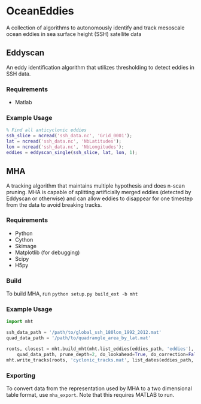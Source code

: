 # OceanEddies
A collection of algorithms to autonomously identify and track mesoscale ocean
eddies in sea surface height (SSH) satellite data

## Eddyscan
An eddy identification algorithm that utilizes thresholding to detect eddies in
SSH data.

### Requirements
 + Matlab

### Example Usage
```matlab
% Find all anticyclonic eddies
ssh_slice = ncread('ssh_data.nc', 'Grid_0001');
lat = ncread('ssh_data.nc', 'NbLatitudes');
lon = ncread('ssh_data.nc', 'NbLongitudes');
eddies = eddyscan_single(ssh_slice, lat, lon, 1);
```

## MHA
A tracking algorithm that maintains multiple hypothesis and does n-scan pruning.
MHA is capable of splitting artificially merged eddies (detected by Eddyscan or
otherwise) and can allow eddies to disappear for one timestep from the data to
avoid breaking tracks.

### Requirements
 + Python
 + Cython
 + Skimage
 + Matplotlib (for debugging)
 + Scipy
 + H5py

### Build
To build MHA, run ``python setup.py build_ext -b mht``

### Example Usage
```python
import mht

ssh_data_path = '/path/to/global_ssh_180lon_1992_2012.mat'
quad_data_path = '/path/to/quadrangle_area_by_lat.mat'

roots, closest = mht.build_mht(mht.list_eddies(eddies_path, 'eddies'), mht.CYCLONIC, ssh_data_path,
	quad_data_path, prune_depth=2, do_lookahead=True, do_correction=False)
mht.write_tracks(roots, 'cyclonic_tracks.mat', list_dates(eddies_path, 'eddies'), prune_depth, closest)
```

### Exporting
To convert data from the representation used by MHA to a two dimensional table
format, use ``mha_export``. Note that this requires MATLAB to run.
